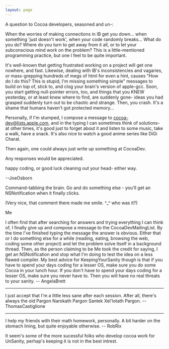 ```yaml
---
layout: page
---
```


A question to Cocoa developers, seasoned and un-:

When the worries of making connections in IB get you down... when something 'just doesn't work', when your code randomly breaks...  What do you do?  Where do you turn to get away from it all, or to let your subconscious mind work on the problem?  This is a little-mentioned programming practice, but one I feel to be quite important.

It's well-known that getting frustrated working on a project will get one nowhere, and fast.  Likewise, dealing with IB's inconsistencies and vagaries, or mass-grepping hundreds of megs of html for even a hint, causes "How do I do this? This is stupid, I'm missing something simple" messages to build on top of, stick to, and clog your brain's version of apple-gcc.  Soon, you start getting null-pointer errors, too, and things that you KNEW yesterday, or at least knew where to find, are suddenly gone-  ideas you had grasped suddenly turn out to be chaotic and strange.  Then, you crash.  It's a shame that humans haven't got protected memory...

Personally, if I'm stumped, I compose a message to cocoa-dev@lists.apple.com, and in the typing I can sometimes think of solutions- at other times, it's good just to forget about it and listen to some music, take a walk, have a snack. It's also nice to watch a good anime series like DiGi Charat.

Then again, one could always just write up something at CocoaDev.

Any responses would be appreciated.

happy coding, or good luck cleaning out your head- either way.

--JoeOsborn

Command-tabbing the brain.  Go and do something else - you'll get an NSNotification when it finally clicks.

(Very nice, that comment there made me smile. ^_^ who was it?)

Me

I often find that after searching for answers and trying everything I can think of, I finally give up and compose a message to the CocoaDevMailingList. By the time I've finished typing the message the answer is obvious. Either that or I do something else for a while (reading, eating, browsing the web, coding some other project) and let the problem solve itself in a background thread. Then, as the person claiming to be Me took the credit for saying, I get an NSNotification and stop what I'm doing to test the idea on a less flawed compiler. My best advice for KeepingYourSanity though is that if you have to spend your days coding for a lesser OS, make sure you do some Cocoa in your lunch hour. If you don't have to spend your days coding for a lesser OS, make sure you never have to. Then you will have no real threats to your sanity. -- AngelaBrett

----

I just accept that I'm a little less sane after each session. After all, there's always the old Pargon Narokath Pargon Santek Xel'lotath Pargon. -- ThomasCastiglione

----

I help my friends with their math homework, personally. A bit harder on the stomach lining, but quite enjoyable otherwise. -- RobRix

It seem's some of the more sucessful folks who develop cocoa work for UnSanity, perhap's keeping it is not in the best intrest.
